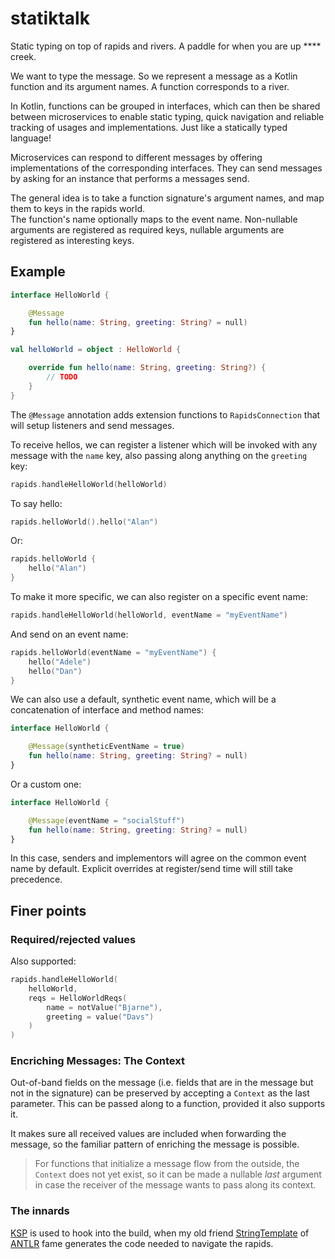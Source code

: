 # statiktalk

Static typing on top of rapids and rivers. A paddle for when you are up **** creek.

We want to type the message. So we represent a message as a Kotlin function and its argument names. A function corresponds to a river.

In Kotlin, functions can be grouped in interfaces, which can then be shared between
microservices to enable static typing, quick navigation and reliable
tracking of usages and implementations. Just like a statically typed
language!

Microservices can respond to different messages by offering implementations of the corresponding
interfaces. They can send messages by asking for an instance that performs a messages send.

The general idea is to take a function signature's argument names, and map them to keys in the rapids world.  
The function's name optionally maps to the event name. Non-nullable arguments are registered as required keys, nullable arguments are registered as interesting keys.

## Example

```kotlin
interface HelloWorld {

    @Message
    fun hello(name: String, greeting: String? = null)
}

val helloWorld = object : HelloWorld {

    override fun hello(name: String, greeting: String?) {
        // TODO
    }
}
```

The `@Message` annotation adds extension functions to `RapidsConnection` that will
setup listeners and send messages.

To receive hellos, we can register a listener which will be invoked with any message with the `name` key,
also passing along anything on the `greeting` key:

```kotlin
rapids.handleHelloWorld(helloWorld)
```

To say hello:

```kotlin
rapids.helloWorld().hello("Alan")
```
Or:

```kotlin
rapids.helloWorld { 
    hello("Alan")
}
```

To make it more specific, we can also register on a specific event name:

```kotlin
rapids.handleHelloWorld(helloWorld, eventName = "myEventName")
```

And send on an event name:

```kotlin
rapids.helloWorld(eventName = "myEventName") {
    hello("Adele")
    hello("Dan")
}
```

We can also use a default, synthetic event name, which will be a concatenation of interface and method names:

```kotlin
interface HelloWorld {

    @Message(syntheticEventName = true)
    fun hello(name: String, greeting: String? = null)
}
```

Or a custom one:

```kotlin
interface HelloWorld {

    @Message(eventName = "socialStuff")
    fun hello(name: String, greeting: String? = null)
}
```

In this case, senders and implementors will agree on the common event name by default.  Explicit overrides at register/send time will still take precedence.

## Finer points

### Required/rejected values

Also supported:

```kotlin
rapids.handleHelloWorld(
    helloWorld,
    reqs = HelloWorldReqs(
        name = notValue("Bjarne"),
        greeting = value("Davs")
    )
)
```

### Encriching Messages: The Context

Out-of-band fields on the message (i.e. fields that are in the message but not in the signature) can
be preserved by accepting a `Context` as the last parameter.  This can be passed along to a function, provided it also supports it. 

It makes sure all received values are included when forwarding the message, so the familiar pattern of enriching the message is possible.

> For functions that initialize a message flow from the outside, the `Context` does not
>  yet exist, so it can be made a nullable _last_ argument in case the receiver of the
>  message wants to pass along its context.

### The innards

[KSP](https://kotlinlang.org/docs/ksp-overview.html) is used to hook into the build, when my old
friend [StringTemplate](https://www.stringtemplate.org/) of
[ANTLR](https://www.antlr.org/) fame generates the code needed to navigate the rapids. 
